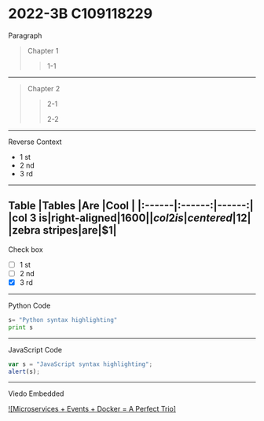 # 2022-3B C109118229
Paragraph
>Chapter 1
>>1-1
---
>Chapter 2
>>2-1
>>
>>2-2
---
Reverse Context
* 1 st
* 2 nd
* 3 rd
---
Table
|**Tables** |**Are**  |**Cool** |
|:------|:------:|------:|
|col 3 is|right-aligned|$1600|
|col 2 is|centered|$12|
|zebra stripes|are|$1|
---
Check box
-  [ ] 1 st
-  [ ] 2 nd
-  [x] 3 rd
---
Python Code
```python
s= "Python syntax highlighting"
print s
```
---
JavaScript Code
```js
var s = "JavaScript syntax highlighting";
alert(s);
```
---
Viedo Embedded

[![Microservices + Events + Docker = A Perfect Trio]](https://youtu.be/sSm2dRarhPo)
